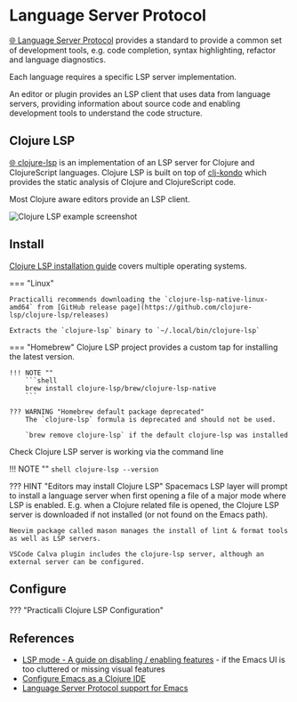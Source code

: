 # Language Server Protocol

[:globe_with_meridians: Language Server Protocol](https://microsoft.github.io/language-server-protocol/) provides a standard to provide a common set of development tools, e.g.  code completion, syntax highlighting, refactor and language diagnostics.

Each language requires a specific LSP server implementation.

An editor or plugin provides an LSP client that uses data from language servers, providing information about source code and enabling development tools to understand the code structure.


## Clojure LSP

[:globe_with_meridians: clojure-lsp](https://clojure-lsp.io/) is an implementation of an LSP server for Clojure and ClojureScript languages.  Clojure LSP is built on top of [clj-kondo]() which provides the static analysis of Clojure and ClojureScript code.

Most Clojure aware editors provide an LSP client.

![Clojure LSP example screenshot](https://emacs-lsp.github.io/lsp-mode/tutorials/images/clojure-call-hierarchy.png)


## Install

[Clojure LSP installation guide](https://clojure-lsp.io/installation/) covers multiple operating systems.

=== "Linux"

    Practicalli recommends downloading the `clojure-lsp-native-linux-amd64` from [GitHub release page](https://github.com/clojure-lsp/clojure-lsp/releases)

    Extracts the `clojure-lsp` binary to `~/.local/bin/clojure-lsp`

=== "Homebrew"
    Clojure LSP project provides a custom tap for installing the latest version.

    !!! NOTE ""
        ```shell
        brew install clojure-lsp/brew/clojure-lsp-native
        ```

    ??? WARNING "Homebrew default package deprecated"
        The `clojure-lsp` formula is deprecated and should not be used.

        `brew remove clojure-lsp` if the default clojure-lsp was installed

Check Clojure LSP server is working via the command line

!!! NOTE ""
    ```shell
    clojure-lsp --version
    ```


??? HINT "Editors may install Clojure LSP"
    Spacemacs LSP layer will prompt to install a language server when first opening a file of a major mode where LSP is enabled.  E.g. when a Clojure related file is opened, the Clojure LSP server is downloaded if not installed (or not found on the Emacs path).

    Neovim package called mason manages the install of lint & format tools as well as LSP servers.

    VSCode Calva plugin includes the clojure-lsp server, although an external server can be configured.


## Configure



??? "Practicalli Clojure LSP Configuration"



## References

* [LSP mode - A guide on disabling / enabling features](https://emacs-lsp.github.io/lsp-mode/tutorials/how-to-turn-off/) - if the Emacs UI is too cluttered or missing visual features
* [Configure Emacs as a Clojure IDE](https://emacs-lsp.github.io/lsp-mode/tutorials/clojure-guide/)
* [Language Server Protocol support for Emacs](https://emacs-lsp.github.io/lsp-mode/)
